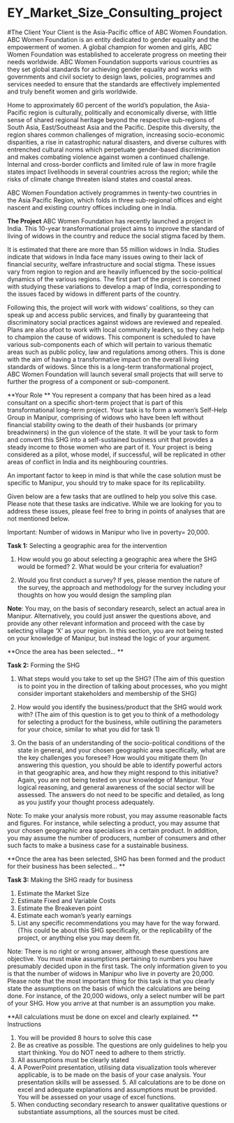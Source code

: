 # EY_Market_Size_Consulting_project

#The Client
Your Client is the Asia-Pacific office of ABC Women Foundation. ABC Women Foundation is an entity dedicated to gender equality and the empowerment of women. A global champion for women and girls, ABC Women Foundation was established to accelerate progress on meeting their needs worldwide. ABC Women Foundation supports various countries as they set global standards for achieving gender equality and works with governments and civil society to design laws, policies, programmes and services needed to ensure that the standards are effectively implemented and truly benefit women and girls worldwide. 

Home to approximately 60 percent of the world’s population, the Asia-Pacific region is culturally, politically and economically diverse, with little sense of shared regional heritage beyond the respective sub-regions of South Asia, East/Southeast Asia and the Pacific. Despite this diversity, the region shares common challenges of migration, increasing socio-economic disparities, a rise in catastrophic natural disasters, and diverse cultures with entrenched cultural norms which perpetuate gender-based discrimination and makes combating violence against women a continued challenge. Internal and cross-border conflicts and limited rule of law in more fragile states impact livelihoods in several countries across the region; while the risks of climate change threaten island states and coastal areas. 

ABC Women Foundation actively programmes in twenty-two countries in the Asia Pacific Region, which folds in three sub-regional offices and eight nascent and existing country offices including one in India. 

**The Project**
ABC Women Foundation has recently launched a project in India. This 10-year transformational project aims to improve the standard of living of widows in the country and reduce the social stigma faced by them. 

It is estimated that there are more than 55 million widows in India. Studies indicate that widows in India face many issues owing to their lack of financial security, welfare infrastructure and social stigma. These issues vary from region to region and are heavily influenced by the socio-political dynamics of the various regions. The first part of the project is concerned with studying these variations to develop a map of India, corresponding to the issues faced by widows in different parts of the country. 

Following this, the project will work with widows’ coalitions, so they can speak up and access public services, and finally by guaranteeing that discriminatory social practices against widows are reviewed and repealed. Plans are also afoot to work with local community leaders, so they can help to champion the cause of widows. This component is scheduled to have various sub-components each of which will pertain to various thematic areas such as public policy, law and regulations among others. This is done with the aim of having a transformative impact on the overall living standards of widows. 
Since this is a long-term transformational project, ABC Women Foundation will launch several small projects that will serve to further the progress of a component or sub-component. 

**Your Role **
You represent a company that has been hired as a lead consultant on a specific short-term project that is part of this transformational long-term project. Your task is to form a women’s Self-Help Group in Manipur, comprising of widows who have been left without financial stability owing to the death of their husbands (or primary breadwinners) in the gun violence of the state. It will be your task to form and convert this SHG into a self-sustained business unit that provides a steady income to those women who are part of it. Your project is being considered as a pilot, whose model, if successful, will be replicated in other areas of conflict in India and its neighbouring countries. 

An important factor to keep in mind is that while the case solution must be specific to Manipur, you should try to make space for its replicability.

Given below are a few tasks that are outlined to help you solve this case. Please note that these tasks are indicative. While we are looking for you to address these issues, please feel free to bring in points of analyses that are not mentioned below. 

Important: Number of widows in Manipur who live in poverty= 20,000. 

**Task 1:** Selecting a geographic area for the intervention 
1. How would you go about selecting a geographic area where the SHG would be formed? 2. What would be your criteria for evaluation?
   
2. Would you first conduct a survey? If yes, please mention the nature of the survey, the approach and methodology for the survey including your thoughts on how you would design the sampling plan

**Note**: You may, on the basis of secondary research, select an actual area in Manipur. Alternatively, you could just answer the questions above, and provide any other relevant information and proceed with the case by selecting village ‘X’ as your region. In this section, you are not being tested on your knowledge of Manipur, but instead the logic of your argument. 

**Once the area has been selected… **

**Task 2:** Forming the SHG 
1. What steps would you take to set up the SHG? (The aim of this question is to point you in the direction of talking about processes, who you might consider important stakeholders and membership of the SHG)
  
2. How would you identify the business/product that the SHG would work with? (The aim of this question is to get you to think of a methodology for selecting a product for the business, while outlining the parameters for your choice, similar to what you did for task 1)
   
3. On the basis of an understanding of the socio-political conditions of the state in general, and your chosen geographic area specifically, what are the key challenges you foresee? How would you mitigate them (In answering this question, you should be able to identify powerful actors in that geographic area, and how they might respond to this initiative? Again, you are not being tested on your knowledge of Manipur. Your logical reasoning, and general awareness of the social sector will be assessed. The answers do not need to be specific and detailed, as long as you justify your thought process adequately.
   
Note: To make your analysis more robust, you may assume reasonable facts and figures. For instance, while selecting a product, you may assume that your chosen geographic area specialises in a certain product. In addition, you may assume the number of producers, number of consumers and other such facts to make a business case for a sustainable business. 

**Once the area has been selected, SHG has been formed and the product for their business has been selected… **

**Task 3:** Making the SHG ready for business
1. Estimate the Market Size 
2. Estimate Fixed and Variable Costs 
3. Estimate the Breakeven point 
4. Estimate each woman’s yearly earnings 
5. List any specific recommendations you may have for the way forward. (This could be about this SHG specifically, or the replicability of the project, or anything else you may deem fit.
   
Note: There is no right or wrong answer, although these questions are objective. You must make assumptions pertaining to numbers you have presumably decided upon in the first task. The only information given to you is that the number of widows in Manipur who live in poverty are 20,000. Please note that the most important thing for this task is that you clearly state the assumptions on the basis of which the calculations are being done. For instance, of the 20,000 widows, only a select number will be part of your SHG. How you arrive at that number is an assumption you make. 

**All calculations must be done on excel and clearly explained. **
Instructions 
1. You will be provided 8 hours to solve this case 
2. Be as creative as possible. The questions are only guidelines to help you start thinking. You do NOT need to adhere to them strictly. 
3. All assumptions must be clearly stated 
4. A PowerPoint presentation, utilising data visualization tools wherever applicable, is to be made on the basis of your case analysis. Your presentation skills will be assessed. 5. All calculations are to be done on excel and adequate explanations and assumptions must be provided. You will be assessed on your usage of excel functions. 
6. When conducting secondary research to answer qualitative questions or substantiate assumptions, all the sources must be cited.

